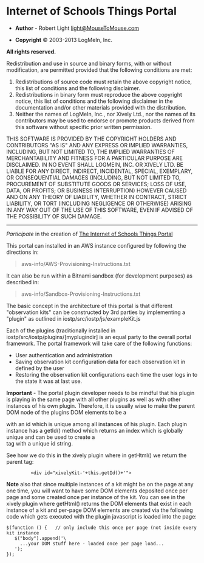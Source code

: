 # Internet of Schools Things Portal

* **Author**   - Robert Light     light@MouseToMouse.com

* **Copyright** © 2003-2013 LogMeIn, Inc.

**All rights reserved.**

Redistribution and use in source and binary forms, with or without modification, are permitted provided that the following conditions are met:

1. Redistributions of source code must retain the above copyright notice, this list of conditions and the following disclaimer.
2. Redistributions in binary form must reproduce the above copyright notice, this list of conditions and the following disclaimer in the documentation and/or other materials provided with the distribution.
3. Neither the names of LogMeIn, Inc., nor Xively Ltd., nor the names of its contributors may be used to endorse or promote products derived from this software without specific prior written permission.

THIS SOFTWARE IS PROVIDED BY THE COPYRIGHT HOLDERS AND CONTRIBUTORS "AS IS" AND ANY EXPRESS OR IMPLIED WARRANTIES, INCLUDING, BUT NOT LIMITED TO, THE IMPLIED WARRANTIES OF MERCHANTABILITY AND FITNESS FOR A PARTICULAR PURPOSE ARE DISCLAIMED. IN NO EVENT SHALL LOGMEIN, INC. OR XIVELY LTD. BE LIABLE FOR ANY DIRECT, INDIRECT, INCIDENTAL, SPECIAL, EXEMPLARY, OR CONSEQUENTIAL DAMAGES (INCLUDING, BUT NOT LIMITED TO, PROCUREMENT OF SUBSTITUTE GOODS OR SERVICES; LOSS OF USE, DATA, OR PROFITS; OR BUSINESS INTERRUPTION) HOWEVER CAUSED AND ON ANY THEORY OF LIABILITY, WHETHER IN CONTRACT, STRICT LIABILITY, OR TORT (INCLUDING NEGLIGENCE OR OTHERWISE) ARISING IN ANY WAY OUT OF THE USE OF THIS SOFTWARE, EVEN IF ADVISED OF THE POSSIBILITY OF SUCH DAMAGE.

---

*Participate* in the creation of [The Internet of Schools Things Portal](http://iostp.org/)



This portal can installed in an AWS instance configured by following the directions in:

>   aws-info/AWS-Provisioning-Instructions.txt

It can also be run within a Bitnami sandbox (for development purposes) as described in:

>   aws-info/Sandbox-Provisioning-Instructions.txt


The basic concept in the architecture of this portal is that different "observation kits" can be constructed by 3rd parties by implementing a "plugin"
as outlined in iostp/src/iostp/js/exampleKit.js

Each of the plugins (traditionally installed in iostp/src/iostp/plugins/[myplugindir] is an equal party to the overall
portal framework.  The portal framework will take care of the following functions:

* User authentication and administration
* Saving observation kit configuration data for each observation kit in defined by the user
* Restoring the observation kit configurations each time the user logs in to the state it was at last use.

**Important** - The portal plugin developer needs to be mindful that his plugin is playing in the same page with all other plugins as
well as with other instances of his own plugin.  Therefore, it is usually wise to make the parent DOM node of the
plugins DOM elements to be a <div> with an id which is unique among all instances of his plugin.  Each plugin instance
has a getId() method which returns an index which is globally unique and can be used to create a <div> tag with a
unique id string.

See how we do this in the xively plugin where in getHtml() we return the parent tag:
```
         <div id="xivelyKit-'+this.getId()+'">
```

**Note** also that since multiple instances of a kit might be on the page at any one time, you will want to have some DOM elements deposited once per page and some created once per instance of the kit.
You can see in the xively plugin where getHtml() returns the DOM elements that exist in each instance of a kit and per-page DOM elements are created via the following code which gets executed with the plugin javascript
is loaded into the page:
```
$(function () {   // only include this once per page (not inside every kit instance
   $("body").append('\
     ...your DOM stuff here - loaded once per page load...
   ');
});
```
